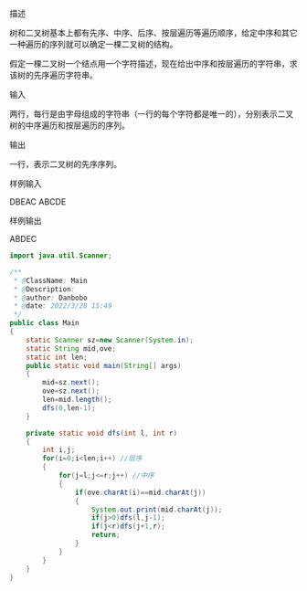 描述

树和二叉树基本上都有先序、中序、后序、按层遍历等遍历顺序，给定中序和其它一种遍历的序列就可以确定一棵二叉树的结构。

假定一棵二叉树一个结点用一个字符描述，现在给出中序和按层遍历的字符串，求该树的先序遍历字符串。

输入

两行，每行是由字母组成的字符串（一行的每个字符都是唯一的），分别表示二叉树的中序遍历和按层遍历的序列。

输出

一行，表示二叉树的先序序列。

样例输入

DBEAC
ABCDE

样例输出

ABDEC



```java
import java.util.Scanner;

/**
 * @ClassName: Main
 * @Description:
 * @author: Danbobo
 * @date: 2022/3/28 15:49
 */
public class Main
{
    static Scanner sz=new Scanner(System.in);
    static String mid,ove;
    static int len;
    public static void main(String[] args)
    {
        mid=sz.next();
        ove=sz.next();
        len=mid.length();
        dfs(0,len-1);
    }

    private static void dfs(int l, int r)
    {
        int i,j;
        for(i=0;i<len;i++) //层序
        {
            for(j=l;j<=r;j++) //中序
            {
                if(ove.charAt(i)==mid.charAt(j))
                {
                    System.out.print(mid.charAt(j));
                    if(j>0)dfs(l,j-1);
                    if(j<r)dfs(j+1,r);
                    return;
                }
            }
        }
    }
}
```



